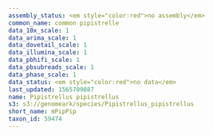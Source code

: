 ```yaml
---
assembly_status: <em style="color:red">no assembly</em>
common_name: common pipistrelle
data_10x_scale: 1
data_arima_scale: 1
data_dovetail_scale: 1
data_illumina_scale: 1
data_pbhifi_scale: 1
data_pbsubreads_scale: 1
data_phase_scale: 1
data_status: <em style="color:red">no data</em>
last_updated: 1565709087
name: Pipistrellus pipistrellus
s3: s3://genomeark/species/Pipistrellus_pipistrellus
short_name: mPipPip
taxon_id: 59474
---
```

